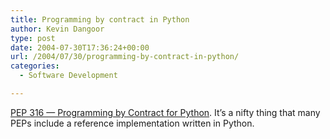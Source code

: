 ```yaml
---
title: Programming by contract in Python
author: Kevin Dangoor
type: post
date: 2004-07-30T17:36:24+00:00
url: /2004/07/30/programming-by-contract-in-python/
categories:
  - Software Development

---
```

[PEP 316 &#8212; Programming by Contract for Python][1]. It&#8217;s a nifty thing that many PEPs include a reference implementation written in Python.

 [1]: http://www.python.org/peps/pep-0316.html "PEP 316 -- Programming by Contract for Python"